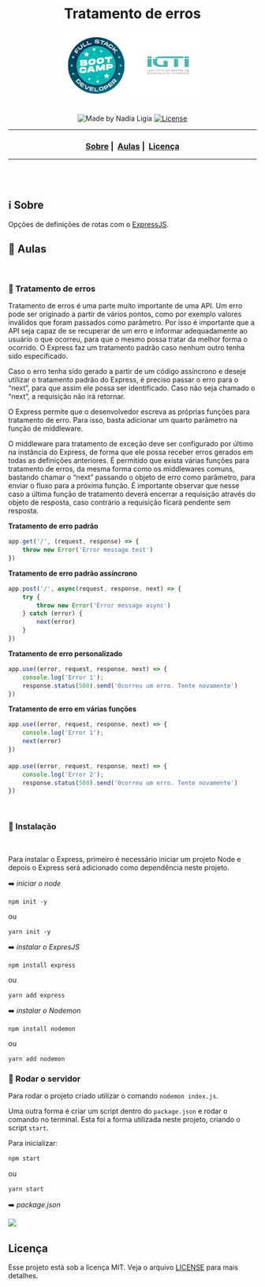 <h1 align="center">Tratamento de erros</h1>
<p align="center">
  <img src="../../assets/logo.jpeg" width="300" heigth="300">
</p>


<p align="center">
  <img alt="Made by Nadia Ligia" src="https://img.shields.io/badge/made%20by-Nadia%20Ligia-informational">
  
  <a href="license.md">
  <img alt="License" src="https://img.shields.io/badge/License-MIT-informational">
  </a>
</p>

___

<h3 align="center">
  <a href="#information_source-sobre">Sobre</a>&nbsp;|&nbsp;
  <a href="#book-especificações">Aulas</a>&nbsp;|&nbsp;
  <a href="#licença">Licença</a>
</h3>

___

<br>
<br>

## :information_source: Sobre

Opções de definições de rotas com o [ExpressJS](https://expressjs.com/pt-br/).

## :book: Aulas

<br>

### :pushpin: Tratamento de erros

Tratamento de erros é uma parte muito importante de uma API. Um erro pode ser originado a partir de vários pontos, como por exemplo valores inválidos que foram passados como parâmetro. Por isso é importante que a API seja capaz de se recuperar de um erro e informar adequadamente ao usuário o que ocorreu, para que o mesmo possa tratar da melhor forma o ocorrido. O Express faz um tratamento padrão caso nenhum outro tenha sido especificado.

Caso o erro tenha sido gerado a partir de um código assíncrono e deseje utilizar o tratamento padrão do Express, é preciso passar o erro para o “next”, para que assim ele possa ser identificado. Caso não seja chamado o “next”, a requisição não irá retornar.

O Express permite que o desenvolvedor escreva as próprias funções para tratamento de erro. Para isso, basta adicionar um quarto parâmetro na função de middleware.

O middleware para tratamento de exceção deve ser configurado por último na instância do Express, de forma que ele possa receber erros gerados em todas as definições anteriores. É permitido que exista várias funções para tratamento de erros, da mesma forma como os middlewares comuns, bastando chamar o “next” passando o objeto de erro como parâmetro, para enviar o fluxo para a próxima função. É importante observar que nesse caso a última função de tratamento deverá encerrar a requisição através do objeto de resposta, caso contrário a requisição ficará pendente sem resposta.

**Tratamento de erro padrão**
```js
app.get('/', (request, response) => {
    throw new Error('Error message test')
})
```

**Tratamento de erro padrão assíncrono**
```js
app.post('/', async(request, response, next) => {
    try {
        throw new Error('Error message async')
    } catch (error) {
        next(error)
    }
})
```

**Tratamento de erro personalizado**
```js
app.use((error, request, response, next) => {
    console.log('Error 1');
    response.status(500).send('Ocorreu um erro. Tente novamente')
})
```

**Tratamento de erro em várias funções**
```js
app.use((error, request, response, next) => {
    console.log('Error 1');
    next(error)
})

app.use((error, request, response, next) => {
    console.log('Error 2');
    response.status(500).send('Ocorreu um erro. Tente novamente')
})
```

<br>

### :pushpin: Instalação

<br>

Para instalar o Express, primeiro é necessário iniciar um projeto Node e depois o Express será adicionado como dependência neste projeto.

:arrow_right: *iniciar o node*
```
npm init -y
```

ou

```
yarn init -y
```

:arrow_right: *instalar o ExpresJS*
```
npm install express
```

ou

```
yarn add express
```

:arrow_right: *instalar o Nodemon*
```
npm install nodemon
```

ou

```
yarn add nodemon
```

### :pushpin: Rodar o servidor

Para rodar o projeto criado utilizar o comando `nodemon index.js`.

Uma outra forma é criar um script dentro do `package.json` e rodar o comando no terminal. Esta foi a forma utilizada neste projeto, criando o script `start`.

Para inicializar: 

```bash
npm start
```

ou

```bash
yarn start
```

:arrow_right: *package.json*

<img src="./assets/package-json.png" width="300" heigth="300">

<br>

## Licença 

Esse projeto está sob a licença MIT. Veja o arquivo [LICENSE](../../LICENSE) para mais detalhes.
